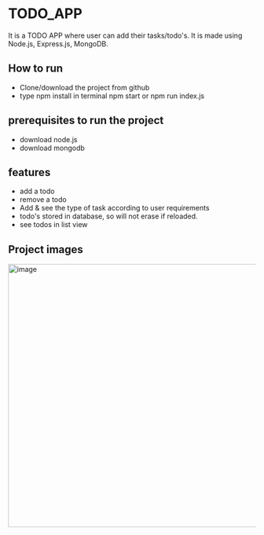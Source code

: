 # TODO_APP
It is a TODO APP where user can add their tasks/todo's. 
It is made using Node.js, Express.js, MongoDB.

## How to run
- Clone/download the project from github
- type
    npm install
  in terminal
    npm start or npm run index.js

## prerequisites to run the project
- download node.js
- download mongodb


## features
- add a todo
- remove a todo
- Add & see the type of task according to user requirements
- todo's stored in database, so will not erase if reloaded.
- see todos in list view




## Project images

<img width="536" alt="image" src="https://user-images.githubusercontent.com/60315832/159674309-75a09b50-8d8d-4a01-8284-931b8104ad41.png">
